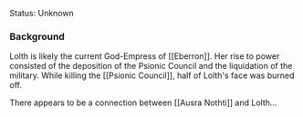 Status: Unknown
### Background
Lolth is likely the current God-Empress of [[Eberron]]. Her rise to power consisted of the deposition of the Psionic Council and the liquidation of the military. While killing the [[Psionic Council]], half of Lolth's face was burned off.

There appears to be a connection between [[Ausra Nothti]] and Lolth...